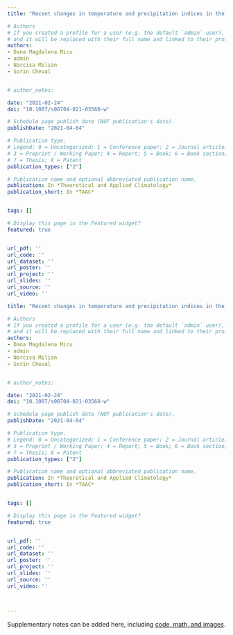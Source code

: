 ```yaml
---
title: "Recent changes in temperature and precipitation indices in the Southern Carpathians, Romania (1961–2018)"

# Authors
# If you created a profile for a user (e.g. the default `admin` user), write the username (folder name) here 
# and it will be replaced with their full name and linked to their profile.
authors:
- Dana Magdalena Micu
- admin
- Narcisa Milian
- Sorin Cheval


# author_notes:

date: "2021-02-24"
doi: "10.1007/s00704-021-03560-w"

# Schedule page publish date (NOT publication's date).
publishDate: "2021-04-04"

# Publication type.
# Legend: 0 = Uncategorized; 1 = Conference paper; 2 = Journal article;
# 3 = Preprint / Working Paper; 4 = Report; 5 = Book; 6 = Book section;
# 7 = Thesis; 8 = Patent
publication_types: ["2"]

# Publication name and optional abbreviated publication name.
publication: In *Theoretical and Applied Climatology*
publication_short: In *TAAC*


tags: []

# Display this page in the Featured widget?
featured: true


url_pdf: ''
url_code: ''
url_dataset: ''
url_poster: ''
url_project: ''
url_slides: ''
url_source: ''
url_video: ''

title: "Recent changes in temperature and precipitation indices in the Southern Carpathians, Romania (1961–2018)"

# Authors
# If you created a profile for a user (e.g. the default `admin` user), write the username (folder name) here 
# and it will be replaced with their full name and linked to their profile.
authors:
- Dana Magdalena Micu
- admin
- Narcisa Milian
- Sorin Cheval


# author_notes:

date: "2021-02-24"
doi: "10.1007/s00704-021-03560-w"

# Schedule page publish date (NOT publication's date).
publishDate: "2021-04-04"

# Publication type.
# Legend: 0 = Uncategorized; 1 = Conference paper; 2 = Journal article;
# 3 = Preprint / Working Paper; 4 = Report; 5 = Book; 6 = Book section;
# 7 = Thesis; 8 = Patent
publication_types: ["2"]

# Publication name and optional abbreviated publication name.
publication: In *Theoretical and Applied Climatology*
publication_short: In *TAAC*


tags: []

# Display this page in the Featured widget?
featured: true


url_pdf: ''
url_code: ''
url_dataset: ''
url_poster: ''
url_project: ''
url_slides: ''
url_source: ''
url_video: ''



---
```



Supplementary notes can be added here, including [code, math, and images](https://wowchemy.com/docs/writing-markdown-latex/).
